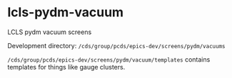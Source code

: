 # lcls-pydm-vacuum
LCLS pydm vacuum screens 

Development directory: `/cds/group/pcds/epics-dev/screens/pydm/vacuums`

`/cds/group/pcds/epics-dev/screens/pydm/vacuum/templates` contains templates for things like gauge clusters. 
